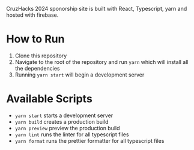 CruzHacks 2024 sponorship site is built with React, Typescript, yarn and hosted with firebase.

# How to Run

1. Clone this repository
2. Navigate to the root of the repository and run `yarn` which will install all the dependencies
3. Running `yarn start` will begin a development server

# Available Scripts

- `yarn start` starts a development server
- `yarn build` creates a production build
- `yarn preview` preview the production build
- `yarn lint` runs the linter for all typescript files
- `yarn format` runs the prettier formatter for all typescript files
